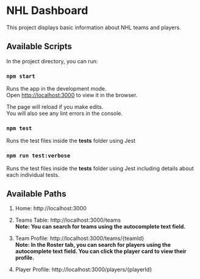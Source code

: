 # NHL Dashboard

This project displays basic information about NHL teams and players.

## Available Scripts

In the project directory, you can run:

### `npm start`

Runs the app in the development mode.\
Open [http://localhost:3000](http://localhost:3000) to view it in the browser.

The page will reload if you make edits.\
You will also see any lint errors in the console.

### `npm test`

Runs the test files inside the __tests__ folder using Jest

### `npm run test:verbose`

Runs the test files inside the __tests__ folder using Jest including details about each individual tests.

## Available Paths

1. Home: http://localhost:3000

2. Teams Table: http://localhost:3000/teams \
**Note: You can search for teams using the autocomplete text field.**

3. Team Profile: http://localhost:3000/teams/{teamId} \
**Note: In the Roster tab, you can search for players using the autocomplete text field. You can click the player card to view their profile.**

4. Player Profile: http://localhost:3000/players/{playerId}
